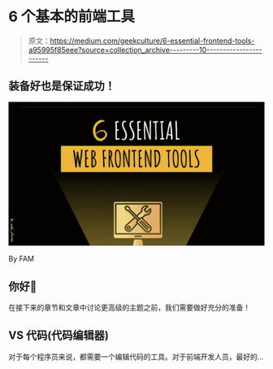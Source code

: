 # 6 个基本的前端工具

> 原文：<https://medium.com/geekculture/6-essential-frontend-tools-a95995f85eee?source=collection_archive---------10----------------------->

## 装备好也是保证成功！

![](img/704019cc3b8c6c01923d8894964870d6.png)

By FAM

## 你好👋

在接下来的章节和文章中讨论更高级的主题之前，我们需要做好充分的准备！

## VS 代码(代码编辑器)

对于每个程序员来说，都需要一个编辑代码的工具。对于前端开发人员，最好的…